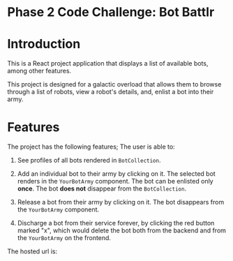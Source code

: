 # Phase 2 Code Challenge: Bot Battlr

# Introduction

This is a React project application that displays a list of available bots, among other features.

This project is designed for a galactic overload that allows them to browse through a list of robots, view a robot's details, and, enlist a bot into their army.

# Features

The project has the following features;
The user is able to:

1. See profiles of all bots rendered in `BotCollection`.

2. Add an individual bot to their army by clicking on it. The selected bot renders in the `YourBotArmy` component. The bot can be enlisted only **once**.
The bot **does not** disappear from the `BotCollection`.

3. Release a bot from their army by clicking on it. The bot disappears from the `YourBotArmy` component.

4. Discharge a bot from their service forever, by clicking the red button marked "x", which would delete the bot both from the backend and from the `YourBotArmy` on the frontend.

The hosted url is: 



